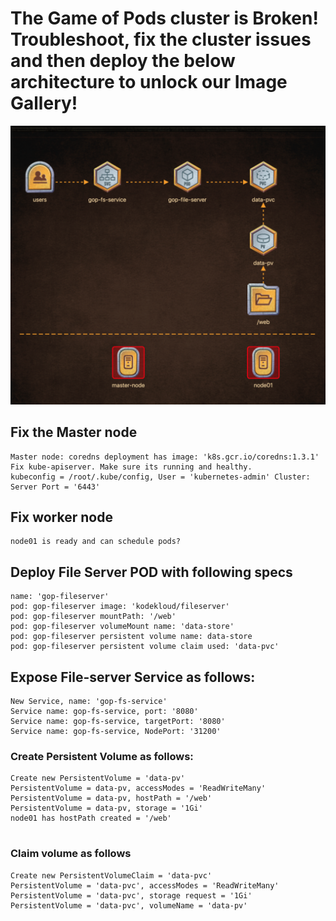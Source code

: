 # The Game of Pods cluster is Broken! Troubleshoot, fix the cluster issues and then deploy the below architecture to unlock our Image Gallery!

![Architecture](Architecture.png)
## Fix the Master node

```
Master node: coredns deployment has image: 'k8s.gcr.io/coredns:1.3.1'
Fix kube-apiserver. Make sure its running and healthy.
kubeconfig = /root/.kube/config, User = 'kubernetes-admin' Cluster: Server Port = '6443'
```

## Fix worker node 
```
node01 is ready and can schedule pods?
```

## Deploy File Server POD with following specs
```
name: 'gop-fileserver'
pod: gop-fileserver image: 'kodekloud/fileserver'
pod: gop-fileserver mountPath: '/web'
pod: gop-fileserver volumeMount name: 'data-store'
pod: gop-fileserver persistent volume name: data-store
pod: gop-fileserver persistent volume claim used: 'data-pvc'
```

## Expose File-server Service as follows:

```
New Service, name: 'gop-fs-service'
Service name: gop-fs-service, port: '8080'
Service name: gop-fs-service, targetPort: '8080'
Service name: gop-fs-service, NodePort: '31200'
```

### Create Persistent Volume as follows:
```
Create new PersistentVolume = 'data-pv'
PersistentVolume = data-pv, accessModes = 'ReadWriteMany'
PersistentVolume = data-pv, hostPath = '/web'
PersistentVolume = data-pv, storage = '1Gi'
node01 has hostPath created = '/web'
 
```
### Claim volume as follows

```
Create new PersistentVolumeClaim = 'data-pvc'
PersistentVolume = 'data-pvc', accessModes = 'ReadWriteMany'
PersistentVolume = 'data-pvc', storage request = '1Gi'
PersistentVolume = 'data-pvc', volumeName = 'data-pv'